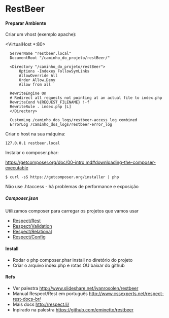 # RestBeer


#### Preparar Ambiente

Criar um vhost (exemplo apache):

  <VirtualHost *:80>
  
      ServerName "restbeer.local"
      DocumentRoot "/caminho_do_projeto/restBeer/"
    
      <Directory "/caminho_do_projeto/restBeer">
          Options -Indexes FollowSymLinks
          AllowOverride All
          Order Allow,Deny
          Allow from all
          
	  RewriteEngine On
	  # Redirect all requests not pointing at an actual file to index.php
	  RewriteCond %{REQUEST_FILENAME} !-f
	  RewriteRule . index.php [L] 
      </Directory>        
        
      CustomLog /caminho_dos_logs/restbeer-access_log combined
      ErrorLog /caminho_dos_logs/restbeer-error_log
  </VirtualHost>

Criar o host na sua máquina:

	127.0.0.1 restbeer.local

Instalar o composer.phar: 

<https://getcomposer.org/doc/00-intro.md#downloading-the-composer-executable>

	$ curl -sS https://getcomposer.org/installer | php

Não use .htaccess - há problemas de performance e exposição

##### Composer.json

Utilizamos composer para carregar os projetos que vamos usar

* [Respect/Rest](http://github.com/Respect/Rest)
* [Respect/Validation](http://github.com/Respect/Validation)
* [Respect/Relational](http://github.com/Respect/Relational)
* [Respect/Config](http://github.com/Respect/Config)

#### Install

* Rodar o php composer.phar install no diretório do projeto
* Criar o arquivo index.php e rotas OU baixar do github

#### Refs

* Ver palestra <http://www.slideshare.net/ivanrosolen/restbeer>
* Manual Respect/Rest em português <http://www.cssexperts.net/respect-rest-docs-br/>
* Mais docs <http://respect.li/>
* Inpirado na palestra <https://github.com/eminetto/restbeer>
